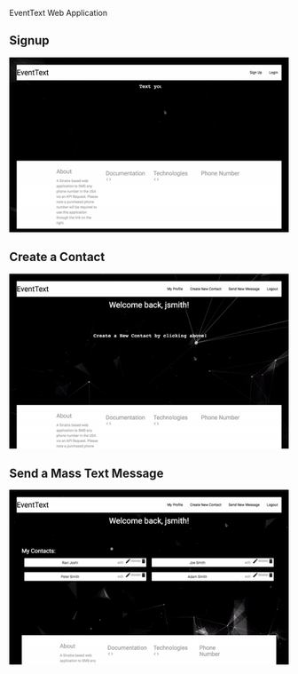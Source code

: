 EventText Web Application

<p align="center">
<h2> Signup</h2>

 ![Alt Text](https://github.com/ravibkjoshi/EventText/blob/master/public/signup.gif)

<h2> Create a Contact</h2>

 ![Alt Text](https://github.com/ravibkjoshi/EventText/blob/master/public/contact.gif)

 <h2> Send a Mass Text Message</h2>

 ![Alt Text](https://github.com/ravibkjoshi/EventText/blob/master/public/message.gif)

 </p>






